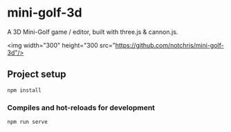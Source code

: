 # mini-golf-3d

A 3D Mini-Golf game / editor, built with three.js & cannon.js.

<img width="300" height="300 src="https://github.com/notchris/mini-golf-3d"/>

## Project setup
```
npm install
```

### Compiles and hot-reloads for development
```
npm run serve
```
